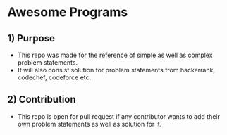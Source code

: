 # Awesome Programs

## 1) Purpose
* This repo was made for the reference of simple as well as complex problem statements.
* It will also consist solution for problem statements from hackerrank, codechef, codeforce etc. 

## 2) Contribution
* This repo is open for pull request if any contributor wants to add their own problem statements as well as solution for it. 